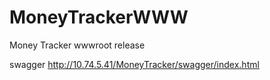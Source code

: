# MoneyTrackerWWW
Money Tracker wwwroot release

swagger http://10.74.5.41/MoneyTracker/swagger/index.html
